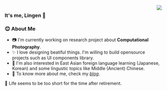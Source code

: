 <a href="#">
  <img align="right" src="https://github-readme-stats-git-master.dreace.vercel.app/api?icon_color=586069&hide_border=true&title_color=a0a9af&username=Cheelem&show_icons=true">
</a>

### It's me, Lingen 👋

### 😊 About Me
- 📷 I'm currently working on research project about **Computational Photography**. 
- ✨ I love designing beatiful things. I'm willing to build opensource projects such as UI components library.
- 📖 I'm also interested in East Asian foreign language learning (Japanese, Korean) and some lingustic topics like Middle (Ancient) Chinese.
- 🔗 To know more about me, check my *[blog](https://cheelem.com)*.

🤔 Life seems to be too short for the time after retirement.

<!--
**Cheelem/Cheelem** is a ✨ _special_ ✨ repository because its `README.md` (this file) appears on your GitHub profile.

Here are some ideas to get you started:

- 🔭 I’m currently working on ...
- 🌱 I’m currently learning ...
- 👯 I’m looking to collaborate on ...
- 🤔 I’m looking for help with ...
- 💬 Ask me about ...
- 📫 How to reach me: ...
- 😄 Pronouns: ...
- ⚡ Fun fact: ...
-->
